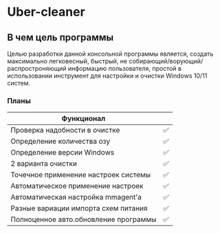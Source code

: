 # Uber-cleaner
## В чем цель программы
Целью разработки данной консольной программы является, создать максимально легковесный, быстрый, не собирающий/ворующий/распростроняющий информацию пользователя, простой в использовании инструмент для настройки и очистки Windows 10/11 систем.
### Планы
|Функционал                            |     |
|--------------------------------------|-----|
| Проверка надобности в очистке        | ✅  |
| Определение количества озу           | ✅  |
| Определение версии Windows           | ✅  |
| 2 варианта очистки                   | ✅  |
| Точечное применение настроек системы | ✅  |
| Автоматическое применение настроек   | ✅  |
| Автоматическая настройка mmagent'а   | ✅  |
| Разные вариации импорта схем питания | ✅  |
| Полноценное авто.обновление программы| ✅  |
